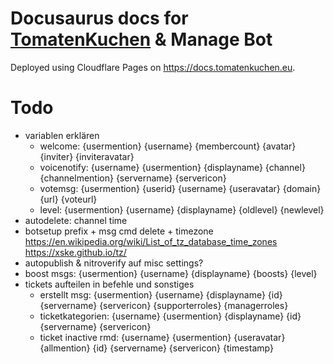 # Docusaurus docs for [TomatenKuchen](https://tomatenkuchen.eu) & Manage Bot

Deployed using Cloudflare Pages on https://docs.tomatenkuchen.eu.

# Todo

- variablen erklären
	- welcome: {usermention} {username} {membercount} {avatar} {inviter} {inviteravatar}
	- voicenotify: {username} {usermention} {displayname} {channel} {channelmention} {servername} {servericon}
	- votemsg: {usermention} {userid} {username} {useravatar} {domain} {url} {voteurl}
	- level: {usermention} {username} {displayname} {oldlevel} {newlevel}
- autodelete: channel time
- botsetup prefix + msg cmd delete + timezone https://en.wikipedia.org/wiki/List_of_tz_database_time_zones https://xske.github.io/tz/
- autopublish & nitroverify auf misc settings?
- boost msgs: {usermention} {username} {displayname} {boosts} {level}
- tickets aufteilen in befehle und sonstiges
	- erstellt msg: {usermention} {username} {displayname} {id} {servername} {servericon} {supporterroles} {managerroles}
	- ticketkategorien: {username} {usermention} {displayname} {id} {servername} {servericon}
	- ticket inactive rmd: {username} {usermention} {useravatar} {allmention} {id} {servername} {servericon} {timestamp}
